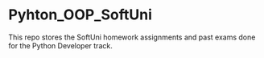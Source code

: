 # Pyhton_OOP_SoftUni
 This repo stores the SoftUni homework assignments and past exams done for the Python Developer track.
